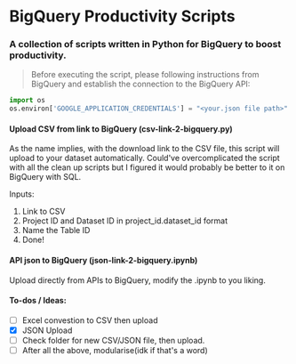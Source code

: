 # BigQuery Productivity Scripts

### A collection of scripts written in Python for BigQuery to boost productivity.

> Before executing the script, please following instructions from BigQuery and establish the connection to the BigQuery API:

```python
import os
os.environ['GOOGLE_APPLICATION_CREDENTIALS'] = "<your.json file path>"
```

#### Upload CSV from link to BigQuery (csv-link-2-bigquery.py)

As the name implies, with the download link to the CSV file, this script will upload to your dataset automatically. Could've overcomplicated the script with all the clean up scripts but I figured it would probably be better to it on BigQuery with SQL.

Inputs:

1. Link to CSV
2. Project ID and Dataset ID in project_id.dataset_id format
3. Name the Table ID
4. Done!

#### API json to BigQuery (json-link-2-bigquery.ipynb)

Upload directly from APIs to BigQuery, modify the .ipynb to you liking.

#### To-dos / Ideas:

- [ ] Excel convestion to CSV then upload
- [x] JSON Upload
- [ ] Check folder for new CSV/JSON file, then upload.
- [ ] After all the above, modularise(idk if that's a word)
